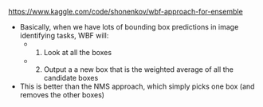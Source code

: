 https://www.kaggle.com/code/shonenkov/wbf-approach-for-ensemble
- Basically, when we have lots of bounding box predictions in image identifying tasks, WBF will:
	- 1) Look at all the boxes
	- 2) Output a a new box that is the weighted average of all the candidate boxes
- This is better than the NMS approach, which simply picks one box (and removes the other boxes)

